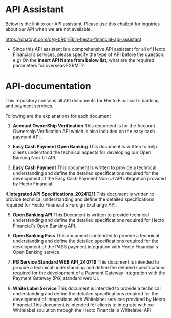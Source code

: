 # API Assistant

Below is the link to our API assistant. Please use this chatbot for inquiries about our API when we are not available.

https://chatgpt.com/g/g-bR0jrEklh-hecto-financial-api-assistant

* Since this API assistant is a comprehensive API assistant for all of Hecto Financial`s services, please specify the type of API before the question.
   e.g) On the **Insert API Name from below list**, what are the required parameters for overseas FXRMT?

# API-documentation
This repository contains all API documents for Hecto Financial`s banking and payment services.

Following are the explanations for each document

1. **Account OwnerShip Verification**
   This document is for the Account Ownership Verification API which is also included on the easy cash payment API.

3. **Easy Cash Payment Open Banking**
   This document is written to help clients understand the technical aspects for developing our Open Banking Non-UI API. 

4. **Easy Cash Payment**
   This document is written to provide a technical understanding and define the detailed specifications required for the development of the Easy Cash Payment Non-UI API integration provided by Hecto Financial.

4.**Integrated API Specifications_20241211**
   This document is written to provide technical understanding and define the detailed specifications required for Hecto Financial`s Foreign Exchange API.
   
5. **Open Banking API** 
   This Document is written to provide technical understanding and define the detailed specifications required for Hecto Financial`s Open Banking API.
   
7. **Open Banking Pass**
   This document is intended to provide a technical understanding and define the detailed specifications required for the development of the PASS payment integration with Hecto Financial's Open Banking service.

8. **PG Service Standard WEB API_240716**
    This document is intended to provide a technical understanding and define the detailed specifications required for the development of a Payment Gateway integration with the Payment Gateway (PG) standard web UI.
   
9. **White Label Service**
   This document is intended to provide a technical understanding and define the detailed specifications required for the development of integrations with Whitelabel services provided by Hecto Financial.This document is intended for clients to integrate with our Whitelabel soulution through the Hecto Financial`s Whitelabel API.
   

